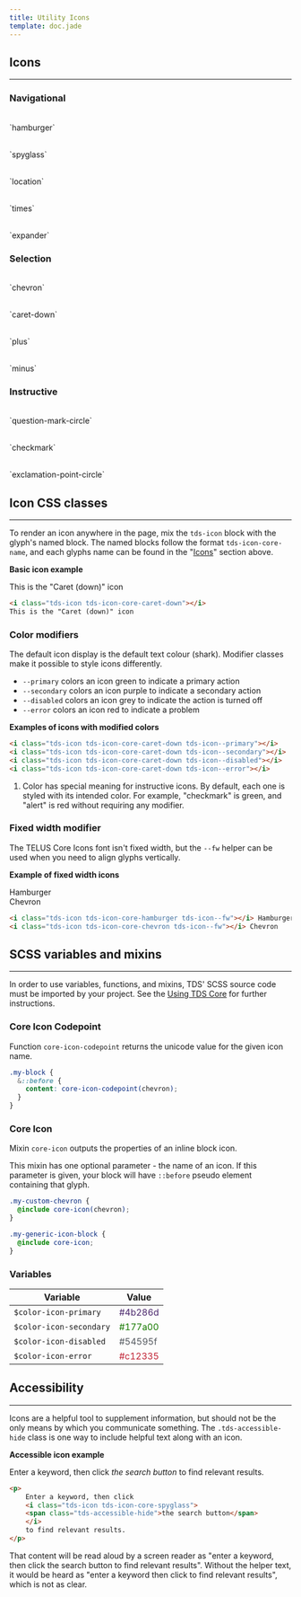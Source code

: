 ```yaml
---
title: Utility Icons
template: doc.jade
---
```


## Icons

---

<div class="tds-container">
    <div class="tds-grid-row">
	<div class="tds-medium-4">
	    <h3>Navigational</h3>
	    <p>
    <i class="tds-icon tds-icon-core-hamburger tds-icon--primary tds-icon--fw"></i>
		<i class="tds-icon tds-icon-core-hamburger tds-icon--secondary tds-icon--fw"></i>
		<i class="tds-icon tds-icon-core-hamburger tds-icon--disabled tds-icon--fw"></i><br>
		`hamburger`
	    </p>
	    <p>
    <i class="tds-icon tds-icon-core-spyglass tds-icon--primary tds-icon--fw"></i>
		<i class="tds-icon tds-icon-core-spyglass tds-icon--secondary tds-icon--fw"></i>
		<i class="tds-icon tds-icon-core-spyglass tds-icon--disabled tds-icon--fw"></i><br>
		`spyglass`
	    </p>
	    <p>
    <i class="tds-icon tds-icon-core-location tds-icon--primary tds-icon--fw"></i>
		<i class="tds-icon tds-icon-core-location tds-icon--secondary tds-icon--fw"></i>
		<i class="tds-icon tds-icon-core-location tds-icon--disabled tds-icon--fw"></i><br>
		`location`
	    </p>
	    <p>
    <i class="tds-icon tds-icon-core-times tds-icon--fw tds-icon--primary"></i>
		<i class="tds-icon tds-icon-core-times tds-icon--fw tds-icon--secondary"></i>
		<i class="tds-icon tds-icon-core-times tds-icon--fw tds-icon--disabled"></i>
		<i class="tds-icon tds-icon-core-times tds-icon--fw tds-icon--error"></i><br>
		`times`
	    </p>
	    <p>
		<i class="tds-icon tds-icon-core-expander tds-icon--fw"></i><br>
		`expander`
	    </p>
	</div>
	<div class="tds-medium-4">
	    <h3>Selection</h3>
	    <p>
		<i class="tds-icon tds-icon-core-chevron tds-icon--fw tds-icon--primary"></i>
		<i class="tds-icon tds-icon-core-chevron tds-icon--fw tds-icon--secondary"></i><br>
		`chevron`
	    </p>
	    <p>
		<i class="tds-icon tds-icon-core-caret-down tds-icon--fw tds-icon--primary"></i>
		<i class="tds-icon tds-icon-core-caret-down tds-icon--fw tds-icon--secondary"></i>
		<i class="tds-icon tds-icon-core-caret-down tds-icon--fw tds-icon--disabled"></i>
		<i class="tds-icon tds-icon-core-caret-down tds-icon--fw tds-icon--error"></i><br>
		`caret-down`
	    </p>
	    <p>
		<i class="tds-icon tds-icon-core-plus tds-icon--fw tds-icon--primary"></i>
		<i class="tds-icon tds-icon-core-plus tds-icon--fw tds-icon--secondary"></i>
		<i class="tds-icon tds-icon-core-plus tds-icon--fw tds-icon--disabled"></i><br>
		`plus`
	    </p>
	    <p>
		<i class="tds-icon tds-icon-core-minus tds-icon--fw tds-icon--primary"></i>
		<i class="tds-icon tds-icon-core-minus tds-icon--fw tds-icon--secondary"></i>
		<i class="tds-icon tds-icon-core-minus tds-icon--fw tds-icon--disabled"></i><br>
		`minus`
	    </p>
	</div>
	<div class="tds-medium-4">
	    <h3>Instructive</h3>
	    <p>
		<i class="tds-icon tds-icon-core-question-mark-circle tds-icon--fw"></i><br>
		`question-mark-circle`
	    </p>
	    <p>
		<i class="tds-icon tds-icon-core-checkmark tds-icon--fw"></i><br>
		`checkmark`
	    </p>
	    <p>
		<i class="tds-icon tds-icon-core-exclamation-point-circle tds-icon--fw"></i><br>
		`exclamation-point-circle`
	    </p>
	</div>
    </div>
</div>

## Icon CSS classes

---

To render an icon anywhere in the page, mix the `tds-icon` block with the glyph's named block. The named blocks follow the format `tds-icon-core-name`, and each glyphs name can be found in the "[Icons](#icons)" section above.

**Basic icon example**

<p>
    <i class="tds-icon tds-icon-core-caret-down"></i>
    This is the "Caret (down)" icon
</p>

```html
<i class="tds-icon tds-icon-core-caret-down"></i>
This is the "Caret (down)" icon
```

### Color modifiers

The default icon display is the default text colour (shark). Modifier classes make it possible to style icons differently.

* `--primary` colors an icon green to indicate a primary action
* `--secondary` colors an icon purple to indicate a secondary action
* `--disabled` colors an icon grey to indicate the action is turned off
* `--error` colors an icon red to indicate a problem

**Examples of icons with modified colors**

<p>
    <i class="tds-icon tds-icon-core-caret-down tds-icon--primary"></i>
    <i class="tds-icon tds-icon-core-caret-down tds-icon--secondary"></i>
    <i class="tds-icon tds-icon-core-caret-down tds-icon--disabled"></i>
    <i class="tds-icon tds-icon-core-caret-down tds-icon--error"></i>
</p>

```html
<i class="tds-icon tds-icon-core-caret-down tds-icon--primary"></i>
<i class="tds-icon tds-icon-core-caret-down tds-icon--secondary"></i>
<i class="tds-icon tds-icon-core-caret-down tds-icon--disabled"></i>
<i class="tds-icon tds-icon-core-caret-down tds-icon--error"></i>
```

<ol class="tds-list tds-list--numbered tds-list--small">
    <li class="tds-list__item" id="color-footnote">
	Color has special meaning for instructive icons.
	By default, each one is styled with its intended color.
	For example, "checkmark" is green, and "alert" is red without requiring any modifier.
    </li>
</ol>

### Fixed width modifier

The TELUS Core Icons font isn't fixed width, but the `--fw` helper can be used when you need to align glyphs vertically.

**Example of fixed width icons**

<p>
    <i class="tds-icon tds-icon-core-hamburger tds-icon--fw"></i> Hamburger<br>
    <i class="tds-icon tds-icon-core-chevron tds-icon--fw"></i> Chevron
</p>

```html
<i class="tds-icon tds-icon-core-hamburger tds-icon--fw"></i> Hamburger<br>
<i class="tds-icon tds-icon-core-chevron tds-icon--fw"></i> Chevron
```

## SCSS variables and mixins

---

In order to use variables, functions, and mixins, TDS' SCSS source code must be imported by your project. See the [Using TDS Core](/2-Use-TDS/1-getting-started.html#using-tds-core) for further instructions.

### Core Icon Codepoint

Function `core-icon-codepoint` returns the unicode value for the given icon name.

```scss
.my-block {
  &::before {
    content: core-icon-codepoint(chevron);
  }
}
```

### Core Icon

Mixin `core-icon` outputs the properties of an inline block icon.

This mixin has one optional parameter - the name of an icon. If this parameter is given, your block will have `::before` pseudo element containing that glyph.

```scss
.my-custom-chevron {
  @include core-icon(chevron);
}

.my-generic-icon-block {
  @include core-icon;
}
```

### Variables

Variable | Value
--- | ---
`$color-icon-primary` | <span style="color:#4b286d;">#4b286d</span>
`$color-icon-secondary` | <span style="color: #177a00;">#177a00</span>
`$color-icon-disabled` | <span style="color: #54595f;">#54595f</span>
`$color-icon-error` | <span style="color: #c12335;">#c12335</span>

## Accessibility

---

Icons are a helpful tool to supplement information, but should not be the only means by which you communicate something. The `.tds-accessible-hide` class is one way to include helpful text along with an icon.

**Accessible icon example**

<p>
    Enter a keyword, then click
    <i class="tds-icon tds-icon-core-spyglass">
	<span class="tds-accessible-hide">the search button</span>
    </i>
    to find relevant results.
</p>

```html
<p>
    Enter a keyword, then click
    <i class="tds-icon tds-icon-core-spyglass">
	<span class="tds-accessible-hide">the search button</span>
    </i>
    to find relevant results.
</p>
```

That content will be read aloud by a screen reader as "enter a keyword, then click the search button to find relevant results". Without the helper text, it would be heard as "enter a keyword then click to find relevant results", which is not as clear.
